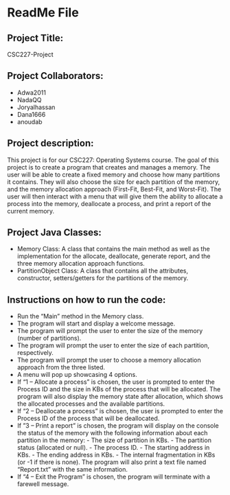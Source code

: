 # ReadMe File
## Project Title:
CSC227-Project
## Project Collaborators:
-	Adwa2011
-	NadaQQ
-	Joryalhassan
-	Dana1666
-	anoudab
## Project description: 
This project is for our CSC227: Operating Systems course. The goal of this project is to create a program that creates and manages a memory. The user will be able to create a fixed memory and choose how many partitions it contains. They will also choose the size for each partition of the memory, and the memory allocation approach (First-Fit, Best-Fit, and Worst-Fit). The user will then interact with a menu that will give them the ability to allocate a process into the memory, deallocate a process, and print a report of the current memory. 
## Project Java Classes:
-	Memory Class: A class that contains the main method as well as the implementation for the allocate, deallocate, generate report, and the three memory allocation approach functions.
-	PartitionObject Class: A class that contains all the attributes, constructor, setters/getters for the partitions of the memory.
## Instructions on how to run the code: 
-	Run the “Main” method in the Memory class.
-	The program will start and display a welcome message.
-	The program will prompt the user to enter the size of the memory (number of partitions).
-	The program will prompt the user to enter the size of each partition, respectively.
-	The program will prompt the user to choose a memory allocation approach from the three listed.
-	A menu will pop up showcasing 4 options.
-	If “1 – Allocate a process” is chosen, the user is prompted to enter the Process ID and the size in KBs of the process that will be allocated. The program will also display the memory state after allocation, which shows the allocated processes and the available partitions.
-	If “2 – Deallocate a process” is chosen, the user is prompted to enter the Process ID of the process that will be deallocated.
-	If ”3 – Print a report” is chosen, the program will display on the console the status of the memory with the following information about each partition in the memory:
               - The size of partition in KBs.
               - The partition status (allocated or null). 
               - The process ID.
               -  The starting address in KBs.
               - The ending address in KBs.
               - The internal fragmentation in KBs (or -1 if there is none).
The program will also print a text file named “Report.txt” with the same information.
-	If “4 – Exit the Program” is chosen, the program will terminate with a farewell message.
